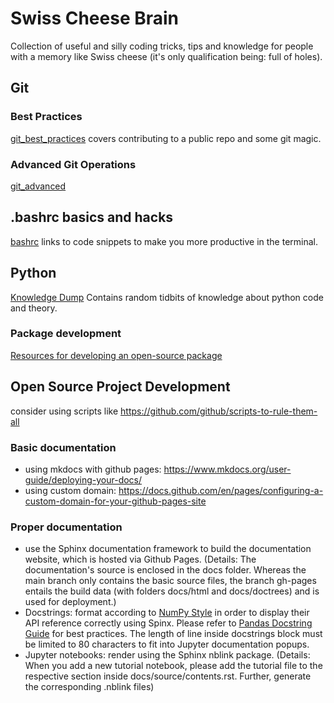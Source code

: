 # Swiss Cheese Brain
Collection of useful and silly coding tricks, tips and knowledge for people with a memory like Swiss cheese (it's only qualification being: full of holes).

## Git 
### Best Practices
[git_best_practices](git_best_practices.md) covers contributing to a public repo and some git magic.

### Advanced Git Operations
[git_advanced](git_advanced.md)

## .bashrc basics and hacks
[bashrc](bashrc.md) links to code snippets to make you more productive in the terminal.

## Python
[Knowledge Dump](python/knowledge_dump.md) Contains random tidbits of knowledge about python code and theory.

### Package development
[Resources for developing an open-source package](python/package_dev.md)



## Open Source Project Development
consider using scripts like https://github.com/github/scripts-to-rule-them-all

### Basic documentation
* using mkdocs with github pages: https://www.mkdocs.org/user-guide/deploying-your-docs/
* using custom domain: https://docs.github.com/en/pages/configuring-a-custom-domain-for-your-github-pages-site

### Proper documentation
* use the Sphinx documentation framework to build the documentation website, which is hosted via Github Pages. (Details: The documentation's source is enclosed in the docs folder. Whereas the main branch only contains the basic source files, the branch gh-pages entails the build data (with folders docs/html and docs/doctrees) and is used for deployment.)
* Docstrings: format according to [NumPy Style](https://sphinxcontrib-napoleon.readthedocs.io/en/latest/example_numpy.html#example-numpy) in order to display their API reference correctly using Spinx. Please refer to [Pandas Docstring Guide](https://pandas.pydata.org/pandas-docs/stable/development/contributing_docstring.html#) for best practices. The length of line inside docstrings block must be limited to 80 characters to fit into Jupyter documentation popups.
* Jupyter notebooks: render using the Sphinx nblink package. (Details: When you add a new tutorial notebook, please add the tutorial file to the respective section inside docs/source/contents.rst. Further, generate the corresponding .nblink files)
